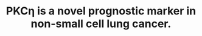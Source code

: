 ---
layout: page
header: no
#
# Content
#
subheadline: "Recent Publication"
title: "PKCη is a novel prognostic marker in non-small cell lung cancer. 
"
teaser: "PKCη is a novel prognostic marker in non-small cell lung cancer. 
"
categories: [Publications]
tags: [Oncology]
---